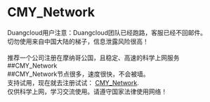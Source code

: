 # CMY_Network
Duangcloud用户注意：Duangcloud团队已经跑路，客服已经不回邮件。\
切勿使用来自中国大陆的梯子，信息泄露风险很高！\
\
推荐一个公司注册在摩纳哥公国，且稳定、高速的科学上网服务 ##CMY_Network\
##CMY_Network节点很多，速度很快，不会被墙。\
支持试用，现在就去注册试试： [CMY_Network](https://www.gotomony.com/register?aff=OTRA4M).\
仅供科学上网，学习交流使用。请遵守国家法律使用网络！
